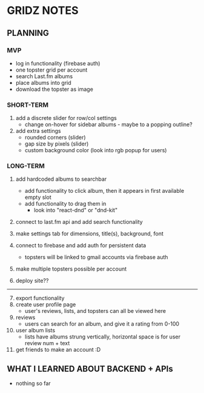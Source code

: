 # GRIDZ NOTES

## PLANNING
### MVP
- log in functionality (firebase auth)
- one topster grid per account
- search  Last.fm albums
- place albums into grid
- download the topster as image


### SHORT-TERM
1. add a discrete slider for row/col settings
    - change on-hover for sidebar albums - maybe to a popping outline? 
2. add extra settings
    - rounded corners (slider)
    - gap size by pixels (slider)
    - custom background color (look into rgb popup for users)


### LONG-TERM
1. add hardcoded albums to searchbar
    - add functionality to click album, then it appears in first available empty slot
    - add functionality to drag them in
        - look into "react-dnd" or "dnd-kit"
2. connect to last.fm api and add search functionality
3. make settings tab for dimensions, title(s), background, font


4. connect to firebase and add auth for persistent data
    - topsters will be linked to gmail accounts via firebase auth
5. make multiple topsters possible per account
6. deploy site??

---------------------------------------------------------------------------------------------

7. export functionality
8. create user profile page
    - user's reviews, lists, and topsters can all be viewed here
9. reviews
    - users can search for an album, and give it a rating from 0-100
10. user album lists
    - lists have albums strung vertically, horizontal space is for user review num + text
11. get friends to make an account :D


## WHAT I LEARNED ABOUT BACKEND + APIs
- nothing so far
